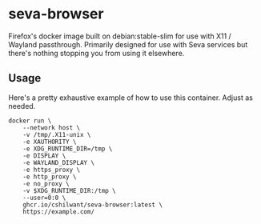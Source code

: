 # seva-browser

Firefox's docker image built on debian:stable-slim for use with X11 / Wayland passthrough. Primarily designed
for use with Seva services but there's nothing stopping you from using it
elsewhere.

## Usage

Here's a pretty exhaustive example of how to use this container. Adjust as needed.

```
docker run \
	--network host \
	-v /tmp/.X11-unix \
	-e XAUTHORITY \
	-e XDG_RUNTIME_DIR=/tmp \
	-e DISPLAY \
	-e WAYLAND_DISPLAY \
	-e https_proxy \
	-e http_proxy \
	-e no_proxy \
	-v $XDG_RUNTIME_DIR:/tmp \
	--user=0:0 \
	ghcr.io/cshilwant/seva-browser:latest \
	https://example.com/
```
